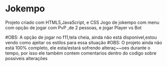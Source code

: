 # Jokempo
Projeto criado com HTML5,JavaScript, e CSS
Jogo de jokempo com menu com opção de jogar com PvP ,de 2 pessoas, e jogar Player vs Bot

#OBS: A opção de jogar no f11,tela cheia, ainda não está disponivel,estou vendo como ajeitar os estilos para essa situação
#OBS: O projeto ainda não está 100% completo, ele esta/estará sofrendo alteraç~~oes durante o tempo, por isso ele também contem comentarios dentro do codigo sobre possiveis alterações
